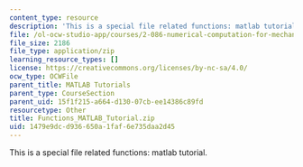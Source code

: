 ```yaml
---
content_type: resource
description: 'This is a special file related functions: matlab tutorial.'
file: /ol-ocw-studio-app/courses/2-086-numerical-computation-for-mechanical-engineers-spring-2013/1479e9dcd936650a1faf6e735daa2d45_Functions_MATLAB_Tutorial.zip
file_size: 2186
file_type: application/zip
learning_resource_types: []
license: https://creativecommons.org/licenses/by-nc-sa/4.0/
ocw_type: OCWFile
parent_title: MATLAB Tutorials
parent_type: CourseSection
parent_uid: 15f1f215-a664-d130-07cb-ee14386c89fd
resourcetype: Other
title: Functions_MATLAB_Tutorial.zip
uid: 1479e9dc-d936-650a-1faf-6e735daa2d45
---
```

This is a special file related functions: matlab tutorial.
